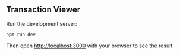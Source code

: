 ## Transaction Viewer

Run the development server:

```bash
npm run dev
```

Then open [http://localhost:3000](http://localhost:3000) with your browser to see the result.

